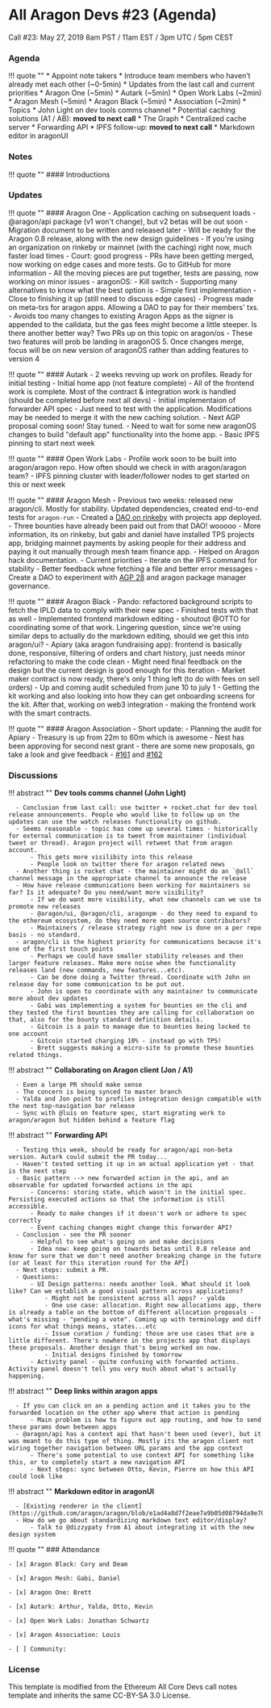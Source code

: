# All Aragon Devs #23 (Agenda)
Call #23: May 27, 2019 8am PST / 11am EST / 3pm UTC / 5pm CEST

### Agenda

!!! quote ""
    * Appoint note takers
    * Introduce team members who haven’t already met each other (~0-5min)
    * Updates from the last call and current priorities
        * Aragon One (~5min)
        * Autark (~5min)
        * Open Work Labs (~2min)
        * Aragon Mesh (~5min)
        * Aragon Black (~5min)
        * Association (~2min)
    * Topics
        * John Light on dev tools comms channel
        * Potential caching solutions (A1 / AB): **moved to next call**
            * The Graph
            * Centralized cache server
        * Forwarding API
        * IPFS follow-up: **moved to next call**
        * Markdown editor in aragonUI

### Notes

!!! quote ""
    #### Introductions

### Updates

!!! quote ""
    #### Aragon One
    - Application caching on subsequent loads
    - @aragon/api package (v1 won't change), but v2 betas will be out soon
    - Migration document to be written and released later
        - Will be ready for the Aragon 0.8 release, along with the new design guidelines
    - If you're using an organization on rinkeby or mainnet (with the caching) right now, much faster load times
    - Court: good progress - PRs have been getting merged, now working on edge cases and more tests. Go to GitHub for more information
        - All the moving pieces are put together, tests are passing, now working on minor issues
    - aragonOS:
        - Kill switch
            - Supporting many alternatives to know what the best option is
            - Simple first implementation
            - Close to finishing it up (still need to discuss edge cases)
        - Progress made on meta-txs for aragon apps. Allowing a DAO to pay for their members' txs.
            - Avoids too many changes to existing Aragon Apps as the signer is appended to the calldata, but the gas fees might become a little steeper. Is there another better way? Two PRs up on this topic on aragon/os
        - These two features will prob be landing in aragonOS 5. Once changes merge, focus will be on new version of aragonOS rather than adding features to version 4

!!! quote ""
    #### Autark
    - 2 weeks revving up work on profiles. Ready for initial testing
    - Initial home app (not feature complete)
        - All of the frontend work is complete. Most of the contract & integration work is handled (should be completed before next all devs)
    - Initial implementaion of forwarder API spec
        - Just need to test with the application. Modifications may be needed to merge it with the new caching solution.
    - Next AGP proposal coming soon! Stay tuned.
    - Need to wait for some new aragonOS changes to build "default app" functionality into the home app.
    - Basic IPFS pinning to start next week

!!! quote ""
    #### Open Work Labs
    - Profile work soon to be built into aragon/aragon repo. How often should we check in with aragon/aragon team?
    - IPFS pinning cluster with leader/follower nodes to get started on this or next week

!!! quote ""
    #### Aragon Mesh
    - Previous two weeks: released new aragon/cli. Mostly for stability. Updated dependencies, created end-to-end tests for `aragon-run`
    - Created a [DAO on rinkeby](https://rinkeby.aragon.org/#/meshteam.aragonid.eth/0x2b2290c2370cbc59e7c77bd36072f801d5e996c8) with projects app deployed.
        - Three bounties have already been paid out from that DAO! wooooo
        - More information, its on rinkeby, but gabi and daniel have installed TPS projects app, bridging mainnet payments by asking people for their address and paying it out manually through mesh team finance app.
    - Helped on Aragon hack documentation.
    - Current priorities
        - Iterate on the IPFS command for stability
        - Better feedback whne fetching a file and better error messages
    - Create a DAO to experiment with [AGP 28](https://github.com/aragon/AGPs/blob/master/AGPs/AGP-28.md) and aragon package manager governance.

!!! quote ""
    #### Aragon Black
    - Pando: refactored background scripts to fetch the IPLD data to comply with their new spec
        - Finished tests with that as well
    - Implemented frontend markdown editing - shoutout @OTTO for coordinating some of that work. Lingering question, since we're using similar deps to actually do the markdown editing, should we get this into aragon/ui?
    - Apiary (aka aragon fundraising app): frontend is basically done, responsive, filtering of orders and chart history, just needs minor refactoring to make the code clean
        - Might need final feedback on the design but the current design is good enough for this iteration
    - Market maker contract is now ready, there's only 1 thing left (to do with fees on sell orders)
    - Up and coming audit scheduled from june 10 to july 1
    - Getting the kit working and also looking into how they can get onboarding screens for the kit. After that, working on web3 integration - making the frontend work with the smart contracts.

!!! quote ""
    #### Aragon Association
    - Short update:
        - Planning the audit for Apiary
        - Treasury is up from 22m to 60m which is awesome
        - Nest has been approving for second nest grant - there are some new proposals, go take a look and give feedback
        - [#161](https://github.com/aragon/nest/issues/161) and [#162](https://github.com/aragon/nest/issues/162)

### Discussions

!!! abstract ""
    **Dev tools comms channel (John Light)**

      - Conclusion from last call: use twitter + rocket.chat for dev tool release announcements. People who would like to follow up on the updates can use the watch releases functionality on github.
      - Seems reasonable - topic has come up several times - historically for external communication is to tweet from maintainer (individual tweet or thread). Aragon project will retweet that from aragon account.
          - This gets more visilibity into this release
          - People look on twitter there for aragon related news
      - Another thing is rocket chat - the maintainer might do an `@all` channel message in the appropriate channel to announce the release
      - How have release communications been working for maintainers so far? Is it adequate? Do you need/want more visibility?
          - If we do want more visibility, what new channels can we use to promote new releases
          - @aragon/ui, @aragon/cli, aragonpm - do they need to expand to the ethereum ecosystem, do they need more open source contributors?
          - Maintainers / release strategy right now is done on a per repo basis - no standard.
      - aragon/cli is the highest priority for communications because it's one of the first touch points
          - Perhaps we could have smaller stability releases and then larger feature releases. Make more noise when the functionality releases land (new commands, new features...etc).
          - Can be done doing a Twitter thread. Coordinate with John on release day for some communication to be put out.
          - John is open to coordinate with any maintainer to communicate more about dev updates
          - Gabi was implementing a system for bounties on the cli and they tested the first bounties they are calling for collaboration on that, also for the bounty standard definition details.
          - Gitcoin is a pain to manage due to bounties being locked to one account
          - Gitcoin started charging 10% - instead go with TPS!
          - Brett suggests making a micro-site to promote these bounties related things.

!!! abstract ""
    **Collaborating on Aragon client (Jon / A1)**

      - Even a large PR should make sense
      - The concern is being synced to master branch
      - Yalda and Jon point to profiles integration design compatible with the next top-navigation bar release
      - Sync with @luis on feature spec, start migrating work to aragon/aragon but hidden behind a feature flag

!!! abstract ""
    **Forwarding API**

      - Testing this week, should be ready for aragon/api non-beta version. Autark could submit the PR today...
      - Haven't tested setting it up in an actual application yet - that is the next step
      - Basic pattern --> new forwarded action in the api, and an observable for updated forwarded actions in the api
          - Concerns: storing state, which wasn't in the initial spec. Persisting executed actions so that the information is still accessible.
          - Ready to make changes if it doesn't work or adhere to spec correctly
          - Event caching changes might change this forwarder API?
      - Conclusion - see the PR sooner
          - Helpful to see what's going on and make decisions
          - Idea now: keep going on towards betas until 0.8 release and know for sure that we don't need another breaking change in the future (or at least for this iteration round for the API)
      - Next steps: submit a PR.
      - Questions:
          - UI Design patterns: needs another look. What should it look like? Can we establish a good visual pattern across applications?
              - Might not be consistent across all apps? - yalda
              - One use case: allocation. Right now allocations app, there is already a table on the bottom of different allocation proposals - what's missing - "pending a vote". Coming up with terminology and diff icons for what things means, states...etc
              - Issue curation / funding: those are use cases that are a little different. There's nowhere in the projects app that displays these proposals. Another design that's being worked on now.
              - Initial designs finished by tomorrow
          - Activity panel - quite confusing with forwarded actions. Activity panel doesn't tell you very much about what's actually happening.

!!! abstract ""
    **Deep links within aragon apps**

      - If you can click on an a pending action and it takes you to the forwarded location on the other app where that action is pending
          - Main problem is how to figure out app routing, and how to send these params down between apps
      - @aragon/api has a context api that hasn't been used (ever), but it was meant to do this type of thing. Mostly its the aragon client not wiring together navigation between URL params and the app context
          - There's some potential to use context API for something like this, or to completely start a new navigation API
          - Next steps: sync between Otto, Kevin, Pierre on how this API could look like

!!! abstract ""
    **Markdown editor in aragonUI**
    
      - [Existing renderer in the client](https://github.com/aragon/aragon/blob/e1ad4a8d7f2eae7a9b05d08794da9e700a5c35fa/src/components/Markdown/Markdown.js)
      - How do we go about standardizing markdown text editor/display?
          - Talk to @dizzypaty from A1 about integrating it with the new design system

!!! quote ""
    ### Attendance

    - [x] Aragon Black: Cory and Deam

    - [x] Aragon Mesh: Gabi, Daniel

    - [x] Aragon One: Brett

    - [x] Autark: Arthur, Yalda, Otto, Kevin

    - [x] Open Work Labs: Jonathan Schwartz

    - [x] Aragon Association: Louis

    - [ ] Community:



### License
This template is modified from the Ethereum All Core Devs call notes template and inherits the same CC-BY-SA 3.0 License.
